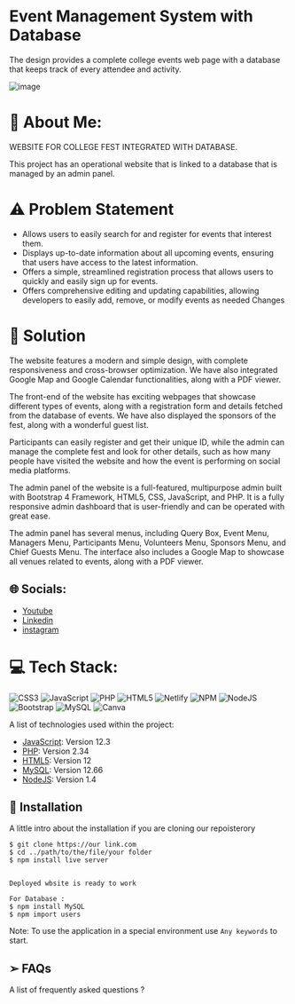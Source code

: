 # Event Management System with Database
The design provides a complete college events web page with a database that keeps track of every attendee and activity.

![image](https://agendabrussels.imgix.net/004a2b71108438b08b4c2d39af2e4173770c6408.jpg)

# 💫  About Me:

WEBSITE FOR COLLEGE FEST INTEGRATED WITH DATABASE. 

This project has an operational website that is linked to a database that is managed by an admin panel.

# ⚠︎ Problem Statement

* Allows users to easily search for and register for events that interest them.
* Displays up-to-date information about all upcoming events, ensuring that users have access to the latest information.
* Offers a simple, streamlined registration process that allows users to quickly and easily sign up for events.
* Offers comprehensive editing and updating capabilities, allowing developers to easily add, remove, or modify events as needed Changes


# 🔭  Solution

The website features a modern and simple design, with complete responsiveness and cross-browser optimization. We have also integrated Google Map and Google Calendar functionalities, along with a PDF viewer.

The front-end of the website has exciting webpages that showcase different types of events, along with a registration form and details fetched from the database of events. We have also displayed the sponsors of the fest, along with a wonderful guest list.

Participants can easily register and get their unique ID, while the admin can manage the complete fest and look for other details, such as how many people have visited the website and how the event is performing on social media platforms.

The admin panel of the website is a full-featured, multipurpose admin built with Bootstrap 4 Framework, HTML5, CSS, JavaScript, and PHP. It is a fully responsive admin dashboard that is user-friendly and can be operated with great ease.

The admin panel has several menus, including Query Box, Event Menu, Managers Menu, Participants Menu, Volunteers Menu, Sponsors Menu, and Chief Guests Menu. The interface also includes a Google Map to showcase all venues related to events, along with a PDF viewer.





## 🌐  Socials:

* [Youtube](https://Youtube.com)
* [Linkedin](https://Linkedin.com)
* [instagram](https://instagram.com)



# 💻  Tech Stack:
![CSS3](https://img.shields.io/badge/css3-%231572B6.svg?style=plastic&logo=css3&logoColor=white) ![JavaScript](https://img.shields.io/badge/javascript-%23323330.svg?style=plastic&logo=javascript&logoColor=%23F7DF1E) ![PHP](https://img.shields.io/badge/php-%23777BB4.svg?style=plastic&logo=php&logoColor=white) ![HTML5](https://img.shields.io/badge/html5-%23E34F26.svg?style=plastic&logo=html5&logoColor=white) ![Netlify](https://img.shields.io/badge/netlify-%23000000.svg?style=plastic&logo=netlify&logoColor=#00C7B7) ![NPM](https://img.shields.io/badge/NPM-%23000000.svg?style=plastic&logo=npm&logoColor=white) ![NodeJS](https://img.shields.io/badge/node.js-6DA55F?style=plastic&logo=node.js&logoColor=white) ![Bootstrap](https://img.shields.io/badge/bootstrap-%23563D7C.svg?style=plastic&logo=bootstrap&logoColor=white) ![MySQL](https://img.shields.io/badge/mysql-%2300f.svg?style=plastic&logo=mysql&logoColor=white) ![Canva](https://img.shields.io/badge/Canva-%2300C4CC.svg?style=plastic&logo=Canva&logoColor=white)

A list of technologies used within the project:
* [JavaScript](https://JavaScript.com): Version 12.3 
* [PHP](https://PHP.com): Version 2.34
* [HTML5](https://HTML5.com): Version 12
* [MySQL](https://MySQL.com): Version 12.66 
* [NodeJS](https://NodeJS.com): Version 1.4



## 🤝  Installation

A little intro about the installation if you are cloning our repoisterory
```
$ git clone https://our link.com
$ cd ../path/to/the/file/your folder
$ npm install live server


Deployed wbsite is ready to work 

For Database :
$ npm install MySQL
$ npm import users
```
Note: To use the application in a special environment use ```Any keywords``` to start.




## ➢  FAQs
A list of frequently asked questions
?
